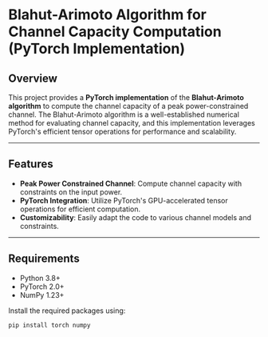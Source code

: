 # Blahut-Arimoto Algorithm for Channel Capacity Computation (PyTorch Implementation)

## Overview

This project provides a **PyTorch implementation** of the **Blahut-Arimoto algorithm** to compute the channel capacity of a peak power-constrained channel. The Blahut-Arimoto algorithm is a well-established numerical method for evaluating channel capacity, and this implementation leverages PyTorch's efficient tensor operations for performance and scalability.

---

## Features

- **Peak Power Constrained Channel**: Compute channel capacity with constraints on the input power.  
- **PyTorch Integration**: Utilize PyTorch's GPU-accelerated tensor operations for efficient computation.  
- **Customizability**: Easily adapt the code to various channel models and constraints.  

---

## Requirements

- Python 3.8+
- PyTorch 2.0+
- NumPy 1.23+

Install the required packages using:

```bash
pip install torch numpy

